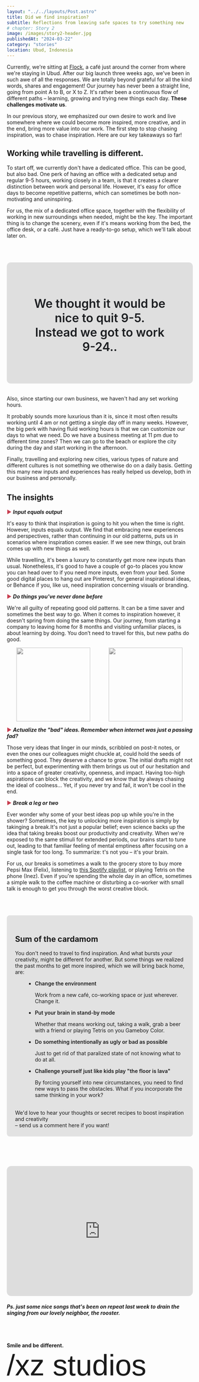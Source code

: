 ```yaml
---
layout: "../../layouts/Post.astro"
title: Did we find inspiration?
subtitle: Reflections from leaving safe spaces to try something new
# chapter: Story 2
image: /images/story2-header.jpg
publishedAt: "2024-03-22"
category: "stories"
location: Ubud, Indonesia
---
```


Currently, we're sitting at [Flock](https://flockbali.com/), a café just around the corner from where we're staying in Ubud. After our big launch three weeks ago, we've been in such awe of all the responses. We are totally beyond grateful for all the kind words, shares and engagement! Our journey has never been a straight line, going from point A to B, or X to Z. It's rather been a continuous flow of different paths – learning, growing and trying new things each day. **These challenges motivate us**.

In our previous story, we emphasized our own desire to work and live somewhere where we could become more inspired, more creative, and in the end, bring more value into our work. The first step to stop chasing inspiration, was to chase inspiration. Here are our key takeaways so far!

## Working while travelling is different.

To start off, we currently don't have a dedicated office. This can be good, but also bad. One perk of having an office with a dedicated setup and regular 9-5 hours, working closely in a team, is that it creates a clearer distinction between work and personal life. However, it's easy for office days to become repetitive patterns, which can sometimes be both non-motivating and uninspiring.

For us, the mix of a dedicated office space, together with the flexibility of working in new surroundings when needed, might be the key. The important thing is to change the scenery, even if it's means working from the bed, the office desk, or a café. Just have a ready-to-go setup, which we'll talk about later on.

<div class="stories-quote">
<h3>We thought it would be nice to quit 9-5.<br>Instead we got to work 9-24..</h3>
</div>
Also, since starting our own business, we haven't had any set working hours.

It probably sounds more luxurious than it is, since it most often results working until 4 am or not getting a single day off in many weeks. However, the big perk with having fluid working hours is that we can customize our days to what we need. Do we have a business meeting at 11 pm due to different time zones? Then we can go to the beach or explore the city during the day and start working in the afternoon.

Finally, travelling and exploring new cities, various types of nature and different cultures is not something we otherwise do on a daily basis. Getting this many new inputs and experiences has really helped us develop, both in our business and personally.

<h2 style="margin-top: 2rem;">The insights</h2>

<span style="color: #c83c4e">►</span> <strong style="font-style: italic">Input equals output</strong>

It's easy to think that inspiration is going to hit you when the time is right. However, inputs equals output. We find that embracing new experiences and perspectives, rather than continuing in our old patterns, puts us in scenarios where inspiration comes easier. If we see new things, out brain comes up with new things as well.

While travelling, it's been a luxury to constantly get more new inputs than usual. Nonetheless, it's good to have a couple of go-to places you know you can head over to if you need more inputs, even from your bed. Some good digital places to hang out are Pinterest, for general inspirational ideas, or Behance if you, like us, need inspiration concerning visuals or branding.

<span style="color: #c83c4e">►</span> <strong style="font-style: italic">Do things you've never done before</strong>

We're all guilty of repeating good old patterns. It can be a time saver and sometimes the best way to go. When it comes to inspiration however, it doesn't spring from doing the same things. Our journey, from starting a company to leaving home for 8 months and visiting unfamiliar places, is about learning by doing. You don’t need to travel for this, but new paths do good.

<div style="display: flex;align-items: center;justify-content: center;gap: 1rem;">
<img src="/images/story2-grab.jpg" style="max-height: 380px;" class="stories-rightimage" alt="">
<img src="/images/story2-workplace.jpg" class="stories-rightimage" alt=""></div>

<span style="color: #c83c4e">►</span> <strong style="font-style: italic">Actualize the "bad" ideas. Remember when internet was just a passing fad?</strong>

Those very ideas that linger in our minds, scribbled on post-it notes, or even the ones our colleagues might chuckle at, could hold the seeds of something good. They deserve a chance to grow. The initial drafts might not be perfect, but experimenting with them brings us out of our hesitation and into a space of greater creativity, openness, and impact. Having too-high aspirations can block the creativity, and we know that by always chasing the ideal of coolness... Yet, if you never try and fail, it won't be cool in the end.

<span style="color: #c83c4e">►</span> <strong style="font-style: italic">Break a leg or two</strong>

Ever wonder why some of your best ideas pop up while you're in the shower? Sometimes, the key to unlocking more inspiration is simply by takinging a break.It's not just a popular belief; even science backs up the idea that taking breaks boost our productivity and creativity. When we're exposed to the same stimuli for extended periods, our brains start to tune out, leading to that familiar feeling of mental emptiness after focusing on a single task for too long. To summarize: t's not you – it's your brain.

For us, our breaks is sometimes a walk to the grocery store to buy more Pepsi Max (Felix), listening to [this Spotify playlist](#spotify-playlist), or playing Tetris on the phone (Inez). Even if you're spending the whole day in an office, sometimes a simple walk to the coffee machine or disturbing a co-worker with small talk is enough to get you through the worst creative block.

<div class="stories-bg-plate">
<h2>Sum of the cardamom</h2>

You don't need to travel to find inspiration. And what bursts _your_ creativity, might be different for another. But some things we realized the past months to get more inspired, which we will bring back home, are:
<br>

- <span style="font-weight: 600;">Change the environment</span>

  Work from a new café, co-working space or just wherever. Change it.

- <span style="font-weight: 600;">Put your brain in stand-by mode</span>

  Whether that means working out, taking a walk, grab a beer with a friend or playing Tetris on you Gameboy Color.

- <span style="font-weight: 600;">Do something intentionally as ugly or bad as possible</span>

  Just to get rid of that paralized state of not knowing what to do at all.

- <span style="font-weight: 600;">Challenge yourself just like kids play "the floor is lava"</span>

  By forcing yourself into new circumstances, you need to find new ways to pass the obstacles. What if you incorporate the same thinking in your work?

<br>
We'd love to hear your thoughts or secret recipes to boost inspiration and creativity <br>– <a class="btnOpenForm">send us a comment here if you want!</a>

</div>

<iframe id="spotify-playlist" style="border-radius:12px;margin-top:3rem;" src="https://open.spotify.com/embed/playlist/7BPuo7m9KYGlXxcot30Y0Z?utm_source=generator" width="100%" height="352" frameBorder="0" allowfullscreen="" allow="autoplay; clipboard-write; encrypted-media; fullscreen; picture-in-picture" loading="lazy"></iframe>

##### Ps. just some nice songs that's been on repeat last week to drain the singing from our lovely neighbor, the rooster.

<div class="hrSpace">
</div>
<strong>Smile and be different.</strong>

<h3 class="signature">/xz studios</h2>

<style>

 
     .stories-rightimage {
    width: 200px;
    max-width: 100%;
    margin: 0rem 1rem;
    overflow-x: hidden;
         filter: grayscale(100);
         transition: 0.5s all ease;
    }
    .stories-rightimage:hover {
        filter: grayscale(0);
        transform: scale(1.01);
    }
    @media (min-width: 768px) {
    .stories-rightimage {
        flex: 0 0 40%;
           }   
     
    }

.stories-quote {
    background-color: #DFDFDF;
    border-radius: 10px;
    padding: 3rem 4rem;
    text-align: center;
    color: #1c1e21;
      margin-top: 4rem;
    margin-bottom: 2rem;
    position: relative;
}
.stories-quote h3 {
    font-weight: 600;
    /* font-style: italic; */
    font-size: 2rem;
}
.stories-bg-plate {
    background-color: #E2E2E2;
    border-radius: 8px;
    margin-top: 4rem;
    margin-bottom: 2rem;
    padding: 1.4rem;
}

.stories-bg-plate li {
margin-left: 30px;
}
@media (min-width: 768px)
.stories-bg-plate {
    margin-top: padding: 2rem;
    }




    .hrSpace {
       padding: 1rem 0rem 2rem 0rem;
    }
.signature {
    font-family: "lindsey-signature", sans-serif;
    font-weight: 400;
    font-size: 5rem;
    margin-top: 0rem;
}


</style>
